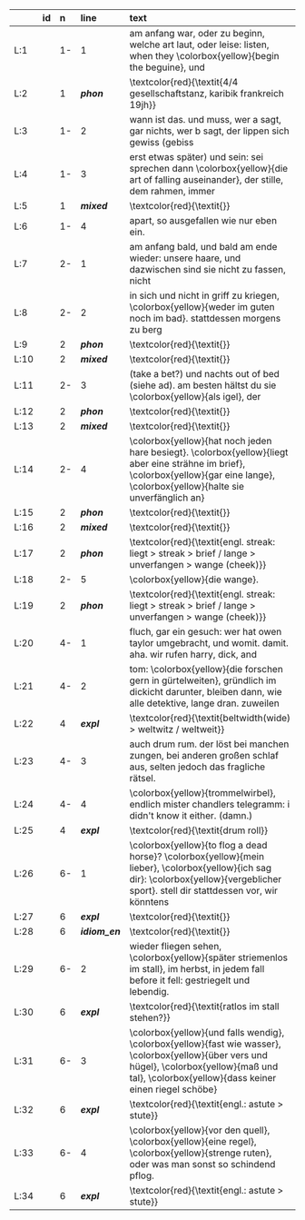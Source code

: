 |     |id |n   |line                   |text                                                                                                                                                                                                |
|:----|:--|:---|:----------------------|:---------------------------------------------------------------------------------------------------------------------------------------------------------------------------------------------------|
|L:1  |   |1-  |1                      |am anfang war, oder zu beginn, welche art laut, oder leise: listen, when they \colorbox{yellow}{begin the beguine}, und                                                                             |
|L:2  |   |1   |<b><i>phon</i></b>     |\textcolor{red}{\textit{4/4 gesellschaftstanz, karibik frankreich 19jh}}                                                                                                                            |
|L:3  |   |1-  |2                      |wann ist das. und muss, wer a sagt, gar nichts, wer b sagt, der lippen sich gewiss (gebiss                                                                                                          |
|L:4  |   |1-  |3                      |erst etwas später) und sein: sei sprechen dann \colorbox{yellow}{die art of falling auseinander}, der stille, dem rahmen, immer                                                                     |
|L:5  |   |1   |<b><i>mixed</i></b>    |\textcolor{red}{\textit{}}                                                                                                                                                                          |
|L:6  |   |1-  |4                      |apart, so ausgefallen wie nur eben ein.                                                                                                                                                             |
|L:7  |   |2-  |1                      |am anfang bald, und bald am ende wieder: unsere haare, und dazwischen sind sie nicht zu fassen, nicht                                                                                               |
|L:8  |   |2-  |2                      |in sich und nicht in griff zu kriegen, \colorbox{yellow}{weder im guten noch im bad}. stattdessen morgens zu berg                                                                                   |
|L:9  |   |2   |<b><i>phon</i></b>     |\textcolor{red}{\textit{}}                                                                                                                                                                          |
|L:10 |   |2   |<b><i>mixed</i></b>    |\textcolor{red}{\textit{}}                                                                                                                                                                          |
|L:11 |   |2-  |3                      |(take a bet?) und nachts out of bed (siehe ad). am besten hältst du sie \colorbox{yellow}{als igel}, der                                                                                            |
|L:12 |   |2   |<b><i>phon</i></b>     |\textcolor{red}{\textit{}}                                                                                                                                                                          |
|L:13 |   |2   |<b><i>mixed</i></b>    |\textcolor{red}{\textit{}}                                                                                                                                                                          |
|L:14 |   |2-  |4                      |\colorbox{yellow}{hat noch jeden hare besiegt}. \colorbox{yellow}{liegt aber eine strähne im brief}, \colorbox{yellow}{gar eine lange}, \colorbox{yellow}{halte sie unverfänglich an}               |
|L:15 |   |2   |<b><i>phon</i></b>     |\textcolor{red}{\textit{}}                                                                                                                                                                          |
|L:16 |   |2   |<b><i>mixed</i></b>    |\textcolor{red}{\textit{}}                                                                                                                                                                          |
|L:17 |   |2   |<b><i>phon</i></b>     |\textcolor{red}{\textit{engl. streak: liegt > streak > brief / lange > unverfangen  > wange (cheek)}}                                                                                               |
|L:18 |   |2-  |5                      |\colorbox{yellow}{die wange}.                                                                                                                                                                       |
|L:19 |   |2   |<b><i>phon</i></b>     |\textcolor{red}{\textit{engl. streak: liegt > streak > brief / lange > unverfangen  > wange (cheek)}}                                                                                               |
|L:20 |   |4-  |1                      |fluch, gar ein gesuch: wer hat owen taylor umgebracht, und womit. damit. aha. wir rufen harry, dick, and                                                                                            |
|L:21 |   |4-  |2                      |tom: \colorbox{yellow}{die forschen gern in gürtelweiten}, gründlich im dickicht darunter, bleiben dann, wie alle detektive, lange dran. zuweilen                                                   |
|L:22 |   |4   |<b><i>expl</i></b>     |\textcolor{red}{\textit{beltwidth(wide) > weltwitz / weltweit}}                                                                                                                                     |
|L:23 |   |4-  |3                      |auch drum rum. der löst bei manchen zungen, bei anderen großen schlaf aus, selten jedoch das fragliche rätsel.                                                                                      |
|L:24 |   |4-  |4                      |\colorbox{yellow}{trommelwirbel}, endlich mister chandlers telegramm: i didn't know it either. (damn.)                                                                                              |
|L:25 |   |4   |<b><i>expl</i></b>     |\textcolor{red}{\textit{drum roll}}                                                                                                                                                                 |
|L:26 |   |6-  |1                      |\colorbox{yellow}{to flog a dead horse}? \colorbox{yellow}{mein lieber}, \colorbox{yellow}{ich sag dir}: \colorbox{yellow}{vergeblicher sport}. stell dir stattdessen vor, wir könntens             |
|L:27 |   |6   |<b><i>expl</i></b>     |\textcolor{red}{\textit{}}                                                                                                                                                                          |
|L:28 |   |6   |<b><i>idiom_en</i></b> |\textcolor{red}{\textit{}}                                                                                                                                                                          |
|L:29 |   |6-  |2                      |wieder fliegen sehen, \colorbox{yellow}{später striemenlos im stall}, im herbst, in jedem fall before it fell: gestriegelt und lebendig.                                                            |
|L:30 |   |6   |<b><i>expl</i></b>     |\textcolor{red}{\textit{ratlos im stall stehen?}}                                                                                                                                                   |
|L:31 |   |6-  |3                      |\colorbox{yellow}{und falls wendig}, \colorbox{yellow}{fast wie wasser}, \colorbox{yellow}{über vers und hügel}, \colorbox{yellow}{maß und tal}, \colorbox{yellow}{dass keiner einen riegel schöbe} |
|L:32 |   |6   |<b><i>expl</i></b>     |\textcolor{red}{\textit{engl.: astute > stute}}                                                                                                                                                     |
|L:33 |   |6-  |4                      |\colorbox{yellow}{vor den quell}, \colorbox{yellow}{eine regel}, \colorbox{yellow}{strenge ruten}, oder was man sonst so schindend pflog.                                                           |
|L:34 |   |6   |<b><i>expl</i></b>     |\textcolor{red}{\textit{engl.: astute > stute}}                                                                                                                                                     |
